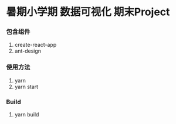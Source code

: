 # 暑期小学期 数据可视化 期末Project

### 包含组件

1. create-react-app
2. ant-design

### 使用方法

1. yarn
2. yarn start

### Build

1. yarn build

